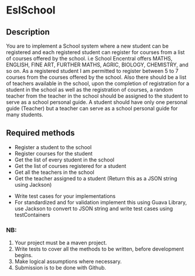 # EslSchool

## Description
You are to implement a School system where a new student can be registered and each registered student can register  for courses from a list of courses offered by the school. i.e School Encentral offers MATHS, ENGLISH, FINE ART, FURTHER MATHS, AGRIC, BIOLOGY, CHEMISTRY, and so on.
As a registered student I am permitted to register between 5 to 7 courses from the courses offered by the school.
Also there should be a list of teachers available in the school, upon the completion of registration for a student in the school as well as the registration of courses, a random teacher from the teacher in the school should be assigned to the student to serve as a school personal guide. 
A student should have only one personal guide (Teacher) but a teacher can serve as a school personal guide for many students.


## Required methods
* Register a student to the school
* Register courses for the student
* Get the list of every student in the school
* Get the list of courses registered for a student
* Get all the teachers in the school
* Get the teacher assigned to a student (Return this as a JSON string using Jackson)

- Write test cases for your implementations 
- For standardized and for validation implement this using Guava Library, use Jackson to convert to JSON string and write test cases using testContainers 


### NB:
1. Your project must be a maven project.
2. Write tests to cover all the methods to be written, before development begins. 
3. Make logical assumptions where necessary.
4. Submission is to be done with Github.
